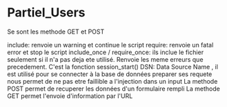 # Partiel_Users

Se sont les methode GET et POST

include: renvoie un warning et continue le script
require: renvoie un fatal error et stop le script
include_once / require_once: ils inclue le fichier seulement si il n'a pas deja ete utilisé. 
				Renvoie les meme erreurs que precedement.
C'est la fonction session_start()
DSN: Data Source Name , il est utilisé pour se connecter à la base de données
preparer ses requete nous permet de ne pas etre faillible a l'injection dans un input
La methode POST permet de recuperer les données d'un formulaire rempli
La methode GET permet l'envoie d'information par l'URL
